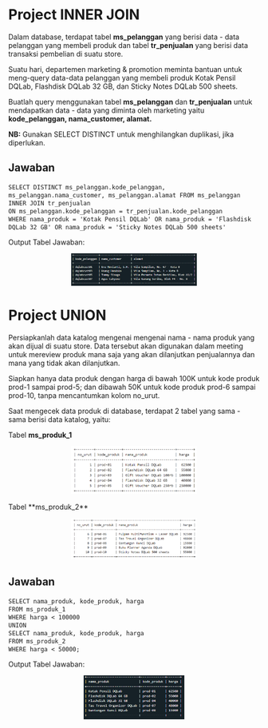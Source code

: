# Project INNER JOIN

Dalam database, terdapat tabel **ms_pelanggan** yang berisi data - data pelanggan yang membeli produk dan tabel **tr_penjualan** yang berisi data transaksi pembelian di suatu store.

Suatu hari, departemen marketing & promotion meminta bantuan untuk meng-query data-data pelanggan yang membeli produk Kotak Pensil DQLab, Flashdisk DQLab 32 GB, dan Sticky Notes DQLab 500 sheets.

Buatlah query menggunakan tabel **ms_pelanggan** dan **tr_penjualan** untuk mendapatkan data - data yang diminta oleh marketing yaitu **kode_pelanggan, nama_customer, alamat.**

**NB:** Gunakan SELECT DISTINCT untuk menghilangkan duplikasi, jika diperlukan.

## Jawaban

```
SELECT DISTINCT ms_pelanggan.kode_pelanggan, ms_pelanggan.nama_customer, ms_pelanggan.alamat FROM ms_pelanggan
INNER JOIN tr_penjualan
ON ms_pelanggan.kode_pelanggan = tr_penjualan.kode_pelanggan
WHERE nama_produk = 'Kotak Pensil DQLab' OR nama_produk = 'Flashdisk DQLab 32 GB' OR nama_produk = 'Sticky Notes DQLab 500 sheets'
```

Output Tabel Jawaban:<br>
<p align="center">
<img src="output_jawaban1.png" width="50%">
</p>

# Project UNION

Persiapkanlah data katalog mengenai mengenai nama - nama produk yang akan dijual di suatu store. Data tersebut akan digunakan dalam meeting untuk mereview produk mana saja yang akan dilanjutkan penjualannya dan mana yang tidak akan dilanjutkan.<br>

Siapkan hanya data produk dengan harga di bawah 100K untuk kode produk prod-1 sampai prod-5; dan dibawah 50K untuk kode produk prod-6 sampai prod-10, tanpa mencantumkan kolom no_urut.<br>

Saat mengecek data produk di database, terdapat 2 tabel yang sama - sama berisi data katalog, yaitu:<br>

Tabel **ms_produk_1**<br>
<p align="center">
<img src="tabel_msproduk1.png" width="50%">
</p>
Tabel **ms_produk_2**<br>
<p align="center">
<img src="tabel_msproduk2.png" width="50%">
</p>

## Jawaban

```
SELECT nama_produk, kode_produk, harga
FROM ms_produk_1
WHERE harga < 100000
UNION
SELECT nama_produk, kode_produk, harga
FROM ms_produk_2
WHERE harga < 50000;
```

Output Tabel Jawaban:<br>
<p align="center">
<img src="output_jawaban2.png" width="40%">
</p>
